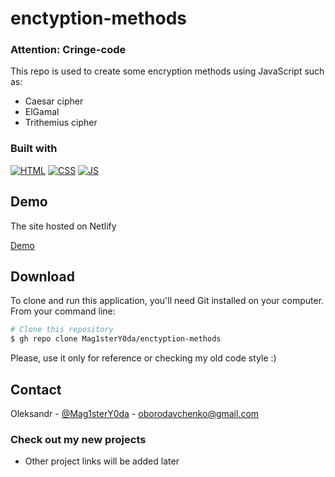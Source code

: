 # enctyption-methods
### Attention: Cringe-code
This repo is used to create some encryption methods using JavaScript such as:

* Caesar cipher
* ElGamal
* Trithemius cipher

### Built with

[![HTML][html]][html-url]
[![CSS][css]][css-url]
[![JS][js]][js-url]

## Demo

The site hosted on Netlify

[Demo](https://enctyption-methods-mag.netlify.app/)

## Download

To clone and run this application, you'll need Git installed on your computer. From your command line:

```bash
# Clone this repository
$ gh repo clone Mag1sterY0da/enctyption-methods
```

Please, use it only for reference or checking my old code style :)

## Contact

Oleksandr - [@Mag1sterY0da](https://twitter.com/Mag1sterY0da) - oborodavchenko@gmail.com

### Check out my new projects

* Other project links will be added later

<!-- MARKDOWN LINKS & IMAGES -->
[html]: https://img.shields.io/badge/html-f16524?style=for-the-badge&logo=html5&logoColor=white
[html-url]: https://developer.mozilla.org/en-US/docs/Web/HTML/Reference
[css]: https://img.shields.io/badge/css-2965f1?style=for-the-badge&logo=css3&logoColor=white
[css-url]: https://developer.mozilla.org/en-US/docs/Web/CSS/Reference
[js]: https://img.shields.io/badge/js-ffda3e?style=for-the-badge&logo=javascript&logoColor=black
[js-url]: https://developer.mozilla.org/en-US/docs/Web/JavaScript/Reference
